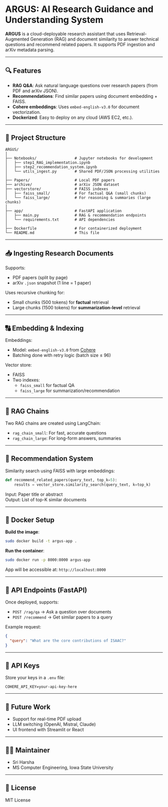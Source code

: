 # ARGUS: AI Research Guidance and Understanding System

**ARGUS** is a cloud-deployable research assistant that uses Retrieval-Augmented Generation (RAG) and document similarity to answer technical questions and recommend related papers. It supports PDF ingestion and arXiv metadata parsing.

---

## 🔍 Features

- **RAG Q&A**: Ask natural language questions over research papers (from PDF and arXiv JSON).
- **Recommendations**: Find similar papers using document embedding + FAISS.
- **Cohere embeddings**: Uses `embed-english-v3.0` for document vectorization.
- **Dockerized**: Easy to deploy on any cloud (AWS EC2, etc.).

---

## 📁 Project Structure

```
ARGUS/
│
├── Notebooks/                 # Jupyter notebooks for development
│   ├── step1_RAG_implementation.ipynb
│   ├── step2_recommendation_system.ipynb
│   └── utils_ingest.py        # Shared PDF/JSON processing utilities
│
├── Papers/                    # Local PDF papers
├── archive/                   # arXiv JSON dataset
├── vectorstore/               # FAISS indexes
│   ├── faiss_small/           # For factual Q&A (small chunks)
│   └── faiss_large/           # For reasoning & summaries (large chunks)
│
├── app/                       # FastAPI application
│   ├── main.py                # RAG & recommendation endpoints
│   └── requirements.txt       # API dependencies
│
├── Dockerfile                 # For containerized deployment
└── README.md                  # This file
```

---

## 📥 Ingesting Research Documents

Supports:
- PDF papers (split by page)
- arXiv `.json` snapshot (1 line = 1 paper)

Uses recursive chunking for:
- Small chunks (500 tokens) for **factual** retrieval
- Large chunks (1500 tokens) for **summarization-level** retrieval

---

## 🔠 Embedding & Indexing

Embeddings:
- Model: `embed-english-v3.0` from [Cohere](https://cohere.com/)
- Batching done with retry logic (batch size ≤ 96)

Vector store:
- FAISS
- Two indexes:
  - `faiss_small` for factual QA
  - `faiss_large` for summarization/recommendation

---

## 🧠 RAG Chains

Two RAG chains are created using LangChain:
- `rag_chain_small`: For fast, accurate questions
- `rag_chain_large`: For long-form answers, summaries

---

## 🔗 Recommendation System

Similarity search using FAISS with large embeddings:

```python
def recommend_related_papers(query_text, top_k=5):
    results = vector_store.similarity_search(query_text, k=top_k)
```

Input: Paper title or abstract  
Output: List of top-K similar documents

---

## 🐳 Docker Setup

**Build the image**:

```bash
sudo docker build -t argus-app .
```

**Run the container**:

```bash
sudo docker run -p 8000:8000 argus-app
```

App will be accessible at: `http://localhost:8000`

---

## 🧪 API Endpoints (FastAPI)

Once deployed, supports:

- `POST /rag/qa` → Ask a question over documents  
- `POST /recommend` → Get similar papers to a query

Example request:

```json
{
  "query": "What are the core contributions of ISAAC?"
}
```

---

## 🔐 API Keys

Store your keys in a `.env` file:

```
COHERE_API_KEY=your-api-key-here
```

---

## 📌 Future Work

- Support for real-time PDF upload
- LLM switching (OpenAI, Mistral, Claude)
- UI frontend with Streamlit or React

---

## 👨‍💻 Maintainer

- Sri Harsha  
- MS Computer Engineering, Iowa State University

---

## 📄 License

MIT License
